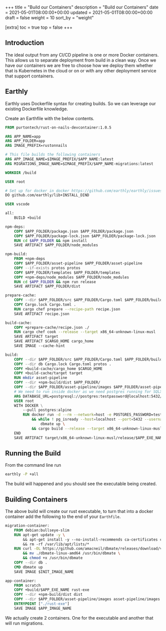 +++
title = "Build our Containers"
description = "Build our Containers"
date = 2021-05-01T08:00:00+00:00
updated = 2021-05-01T08:00:00+00:00
draft = false
weight = 10
sort_by = "weight"

[extra]
toc = true
top = false
+++

## Introduction

The ideal output from any CI/CD pipeline is one or more Docker containers. This allows us to separate deployment from build in a clean way. Once we have our containers we are free to choose how we deploy them whether that is Kubernetes in the cloud or on or with any other deployment service that support containers.

## Earthly

Earthly uses Dockerfile syntax for creating builds. So we can leverage our existing Dockerfile knowledge. 

Create an Earthfile with the below contents.

```Dockerfile
FROM purtontech/rust-on-nails-devcontainer:1.0.5

ARG APP_NAME=app
ARG APP_FOLDER=app
ARG IMAGE_PREFIX=rustonnails

# This file builds the following containers
ARG APP_IMAGE_NAME=$IMAGE_PREFIX/$APP_NAME:latest
ARG MIGRATIONS_IMAGE_NAME=$IMAGE_PREFIX/$APP_NAME-migrations:latest

WORKDIR /build

USER root

# Set up for docker in docker https://github.com/earthly/earthly/issues/1225
DO github.com/earthly/lib+INSTALL_DIND

USER vscode

all:
    BUILD +build

npm-deps:
    COPY $APP_FOLDER/package.json $APP_FOLDER/package.json
    COPY $APP_FOLDER/package-lock.json $APP_FOLDER/package-lock.json
    RUN cd $APP_FOLDER && npm install
    SAVE ARTIFACT $APP_FOLDER/node_modules

npm-build:
    FROM +npm-deps
    COPY $APP_FOLDER/asset-pipeline $APP_FOLDER/asset-pipeline
    COPY --if-exists protos protos
    COPY $APP_FOLDER/templates $APP_FOLDER/templates
    COPY +npm-deps/node_modules $APP_FOLDER/node_modules
    RUN cd $APP_FOLDER && npm run release
    SAVE ARTIFACT $APP_FOLDER/dist

prepare-cache:
    COPY --dir $APP_FOLDER/src $APP_FOLDER/Cargo.toml $APP_FOLDER/build.rs $APP_FOLDER/asset-pipeline $APP_FOLDER
    COPY Cargo.lock Cargo.toml .
    RUN cargo chef prepare --recipe-path recipe.json
    SAVE ARTIFACT recipe.json

build-cache:
    COPY +prepare-cache/recipe.json ./
    RUN cargo chef cook --release --target x86_64-unknown-linux-musl 
    SAVE ARTIFACT target
    SAVE ARTIFACT $CARGO_HOME cargo_home
    SAVE IMAGE --cache-hint

build:
    COPY --dir $APP_FOLDER/src $APP_FOLDER/Cargo.toml $APP_FOLDER/build.rs $APP_FOLDER/templates $APP_FOLDER/queries $APP_FOLDER/asset-pipeline $APP_FOLDER
    COPY --dir db Cargo.lock Cargo.toml protos .
    COPY +build-cache/cargo_home $CARGO_HOME
    COPY +build-cache/target target
    RUN mkdir asset-pipeline
    COPY --dir +npm-build/dist $APP_FOLDER/
    COPY --dir $APP_FOLDER/asset-pipeline/images $APP_FOLDER/asset-pipeline
    # We need to run inside docker as we need postgres running for SQLX
    ARG DATABASE_URL=postgresql://postgres:testpassword@localhost:5432/postgres?sslmode=disable
    USER root
    WITH DOCKER \
        --pull postgres:alpine
        RUN docker run -d --rm --network=host -e POSTGRES_PASSWORD=testpassword postgres:alpine \
            && while ! pg_isready --host=localhost --port=5432 --username=postgres; do sleep 1; done ;\
                dbmate up \
            && cargo build --release --target x86_64-unknown-linux-musl
    END
    SAVE ARTIFACT target/x86_64-unknown-linux-musl/release/$APP_EXE_NAME AS LOCAL ./tmp/$APP_EXE_NAME
```

## Running the Build

From the command line run

```sh
earthly -P +all
```

The build will happened and you should see the executable being created.

## Building Containers

The above build will create our rust executable, to turn that into a docker container add the following to the end of your `Earthfile`.

```Dockerfile
migration-container:
    FROM debian:bullseye-slim
    RUN apt-get update -y \  
        && apt-get install -y --no-install-recommends ca-certificates curl libpq-dev \
        && rm -rf /var/lib/apt/lists/*
    RUN curl -OL https://github.com/amacneil/dbmate/releases/download/v$DBMATE_VERSION/dbmate-linux-amd64 \
        && mv ./dbmate-linux-amd64 /usr/bin/dbmate \
        && chmod +x /usr/bin/dbmate
    COPY --dir db .
    CMD dbmate up
    SAVE IMAGE $INIT_IMAGE_NAME

app-container:
    FROM scratch
    COPY +build/$APP_EXE_NAME rust-exe
    COPY --dir +npm-build/dist dist
    COPY --dir $APP_FOLDER/asset-pipeline/images asset-pipeline/images
    ENTRYPOINT ["./rust-exe"]
    SAVE IMAGE $APP_IMAGE_NAME
```

We actually create 2 containers. One for the executable and another that will run migrations.